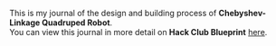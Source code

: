 <!--
  ===================    !!READ THIS NOTICE!!   ====================
  DO NOT edit this file manually. Your changes WILL BE OVERWRITTEN!
  This journal is auto generated and updated by Hack Club Blueprint.
  To edit this file, please edit your journal entries on Blueprint.
  ==================================================================
-->

This is my journal of the design and building process of **Chebyshev-Linkage Quadruped Robot**.  
You can view this journal in more detail on **Hack Club Blueprint** [here](https://blueprint.hackclub.com/projects/365).


